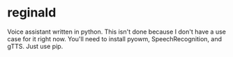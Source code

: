 # reginald
Voice assistant written in python.
This isn't done because I don't have a use case for it right now.
You'll need to install pyowm, SpeechRecognition, and gTTS. Just use pip. 

